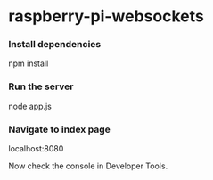 # raspberry-pi-websockets

### Install dependencies
npm install

### Run the server
node app.js

### Navigate to index page
localhost:8080

Now check the console in Developer Tools.
